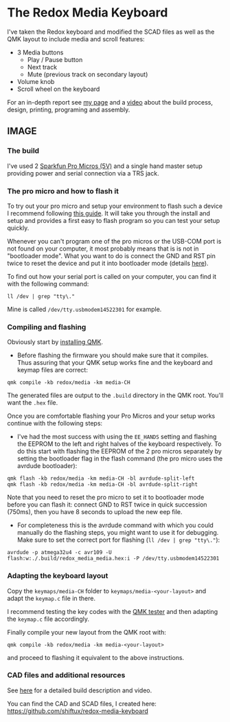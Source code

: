 # The Redox Media Keyboard

I've taken the Redox keyboard and modified the SCAD files as well as the QMK layout to include media and scroll features:
- 3 Media buttons
    - Play / Pause button
    - Next track
    - Mute (previous track on secondary layout)
- Volume knob
- Scroll wheel on the keyboard

For an in-depth report see [my page](https://shiftux.org/making_projects/keyboard.html) and a [video](https://youtu.be/Cwkf7HFcUkY) about the build process, design, printing, programing and assembly.

## IMAGE

### The build
I've used 2 [Sparkfun Pro Micros (5V)](https://www.sparkfun.com/products/12640) and a single hand master setup providing power and serial connection via a TRS jack.

### The pro micro and how to flash it
To try out your pro micro and setup your environment to flash such a device I recommend following [this guide](https://learn.sparkfun.com/tutorials/pro-micro--fio-v3-hookup-guide/all). It will take you through the install and setup and provides a first easy to flash program so you can test your setup quickly.

Whenever you can't program one of the pro micros or the USB-COM port is not found on your computer, it most probably means that is is not in "bootloader mode". What you want to do is connect the GND and RST pin twice to reset the device and put it into bootloader mode (details [here](https://learn.sparkfun.com/tutorials/pro-micro--fio-v3-hookup-guide/troubleshooting-and-faq#ts-serial)).

To find out how your serial port is called on your computer, you can find it with the following command:
```
ll /dev | grep "tty\."
```
Mine is called `/dev/tty.usbmodem14522301` for example.

### Compiling and flashing

Obviously start by [installing QMK](https://docs.qmk.fm/#/getting_started_build_tools?id=set-up-your-environment).

- Before flashing the firmware you should make sure that it compiles. Thus assuring that your QMK setup works fine and the keyboard and keymap files are correct:
```
qmk compile -kb redox/media -km media-CH
```
The generated files are output to the `.build` directory in the QMK root. You'll want the `.hex` file.

Once you are comfortable flashing your Pro Micros and your setup works continue with the following steps:

- I've had the most success with using the `EE_HANDS` setting and flashing the EEPROM to the left and right halves of the keyboard respectively. To do this start with flashing the EEPROM of the 2 pro micros separately by setting the bootloader flag in the flash command (the pro micro uses the avrdude bootloader):
```
qmk flash -kb redox/media -km media-CH -bl avrdude-split-left
qmk flash -kb redox/media -km media-CH -bl avrdude-split-right
```
Note that you need to reset the pro micro to set it to bootloader mode before you can flash it: connect GND to RST twice in quick succession (750ms), then you have 8 seconds to upload the new eep file.

- For completeness this is the avrdude command with which you could manually do the flashing steps, you might want to use it for debugging. Make sure to set the correct port for flashing (`ll /dev | grep "tty\."`):
```
avrdude -p atmega32u4 -c avr109 -U flash:w:./.build/redox_media_media.hex:i -P /dev/tty.usbmodem14522301
```

### Adapting the keyboard layout

Copy the `keymaps/media-CH` folder to `keymaps/media-<your-layout>` and adapt the `keymap.c` file in there.

I recommend testing the key codes with the [QMK tester](https://config.qmk.fm/#/test) and then adapting the `keymap.c` file accordingly.

Finally compile your new layout from the QMK root with:
```
qmk compile -kb redox/media -km media-<your-layout>
```
and proceed to flashing it equivalent to the above instructions.

### CAD files and additional resources
See [here](https://shiftux.org/making_projects/keyboard.html) for a detailed build description and video.

You can find the CAD and SCAD files, I created here: https://github.com/shiftux/redox-media-keyboard